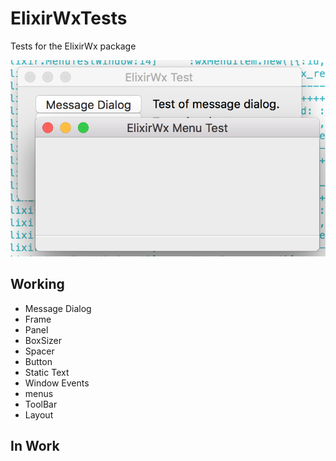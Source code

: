 # ElixirWxTests

Tests for the ElixirWx package

![alt text](https://github.com/DwayneDibley/ElixirWxTests/blob/master/screenshots/Menu%20Test.png "Logo Title Text 1")

## Working

- Message Dialog
- Frame
- Panel
- BoxSizer
- Spacer
- Button
- Static Text
- Window Events
- menus
- ToolBar
- Layout

## In Work
